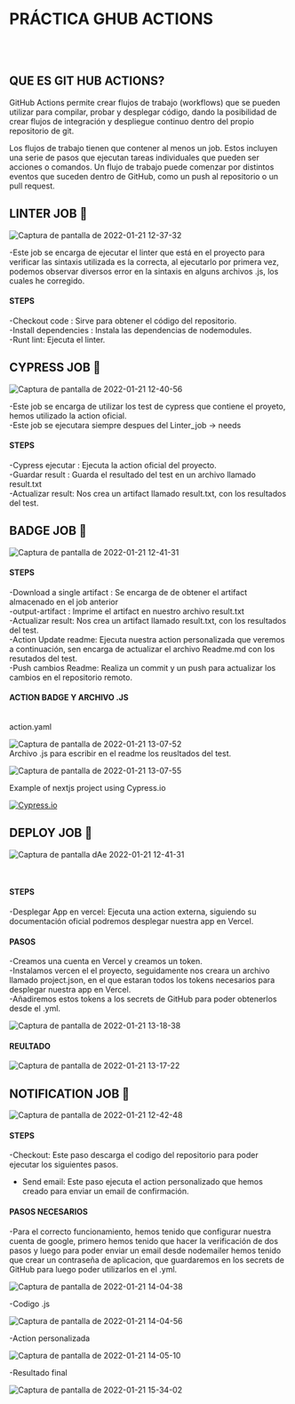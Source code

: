 


# PRÁCTICA GHUB ACTIONS

<br>

<br>

## QUE ES GIT HUB ACTIONS?

GitHub Actions permite crear flujos de trabajo (workflows) que se pueden utilizar para compilar, probar y desplegar código, dando la posibilidad de crear flujos de integración y despliegue continuo dentro del propio repositorio de git.

Los flujos de trabajo tienen que contener al menos un job. Estos incluyen una serie de pasos que ejecutan tareas individuales que pueden ser acciones o comandos. Un flujo de trabajo puede comenzar por distintos eventos que suceden dentro de GitHub, como un push al repositorio o un pull request.




## LINTER JOB 🚀
![Captura de pantalla de 2022-01-21 12-37-32](https://user-images.githubusercontent.com/62066419/150520890-574ba131-1e20-43a0-be18-6deb3def4f6c.png)

-Este job se encarga de ejecutar el linter que está en el proyecto para verificar las sintaxis utilizada es la correcta, al ejecutarlo por primera vez, podemos observar diversos error en la sintaxis en alguns archivos .js, los cuales he corregido.

#### STEPS

-Checkout code : Sirve para obtener el código del repositorio.<br>
-Install dependencies : Instala las dependencias de nodemodules.<br>
-Runt lint: Ejecuta el linter.


## CYPRESS JOB 🚀
![Captura de pantalla de 2022-01-21 12-40-56](https://user-images.githubusercontent.com/62066419/150521600-d3f1b3ff-ee25-40d9-a2ad-394a4acc09a5.png)

-Este job se encarga de utilizar los test de cypress que contiene el proyeto, hemos utilizado la action oficial.<br>
-Este job se ejecutara siempre despues del Linter_job -> needs

#### STEPS

-Cypress ejecutar : Ejecuta la action oficial del proyecto.<br>
-Guardar result : Guarda el resultado del test en un archivo llamado result.txt<br>
-Actualizar result: Nos crea un artifact llamado result.txt, con los resultados del test.



## BADGE JOB 🚀

![Captura de pantalla de 2022-01-21 12-41-31](https://user-images.githubusercontent.com/62066419/150521641-814c7ef4-bb63-4138-ac48-e91b43b83447.png)


#### STEPS

-Download a single artifact : Se encarga de de obtener el artifact almacenado en el job anterior<br>
-output-artifact : Imprime el artifact en nuestro archivo result.txt<br>
-Actualizar result: Nos crea un artifact llamado result.txt, con los resultados del test.<br>
-Action Update readme: Ejecuta nuestra action personalizada que veremos a continuación, sen encarga de actualizar el archivo Readme.md con los resutados del test.<br>
-Push cambios Readme: Realiza un commit y un push para actualizar los cambios en el repositorio remoto.

#### ACTION BADGE Y ARCHIVO .JS
<br>
action.yaml

![Captura de pantalla de 2022-01-21 13-07-52](https://user-images.githubusercontent.com/62066419/150524752-95d2c900-3e21-4f2f-ae0c-6178b7ce0a2a.png)
<br>
Archivo .js para escribir en el readme los reusltados del test.

![Captura de pantalla de 2022-01-21 13-07-55](https://user-images.githubusercontent.com/62066419/150524766-71d11c7b-9ff3-4a82-ba7b-6a6d8b6f0678.png)



Example of nextjs project using Cypress.io

<!---Start place for the badge -->
[![Cypress.io](https://img.shields.io/badge/tested%20with-Cypress-04C38E.svg)](https://www.cypress.io/)

<!---End place for the badge -->

## DEPLOY JOB 🚀

![Captura de pantalla dAe 2022-01-21 12-41-31](https://user-images.githubusercontent.com/62066419/150521657-d5ff1231-3732-4ddd-bff4-7e8adcd6e70c.png)

<br>

#### STEPS

-Desplegar App en vercel: Ejecuta una action externa, siguiendo su documentación oficial podremos desplegar nuestra app en Vercel.

#### PASOS

-Creamos una cuenta en Vercel y creamos un token.<br>
-Instalamos vercen el el proyecto, seguidamente nos creara un archivo llamado project.json, en el que estaran todos los tokens necesarios para desplegar nuestra app en Vercel.<br>
-Añadiremos estos tokens a los secrets de GitHub para poder obtenerlos desde el .yml.<br>

![Captura de pantalla de 2022-01-21 13-18-38](https://user-images.githubusercontent.com/62066419/150525988-d8689ca1-c70f-4c24-8833-1ec46cf8c0aa.png)



#### REULTADO 

![Captura de pantalla de 2022-01-21 13-17-22](https://user-images.githubusercontent.com/62066419/150525858-2c096447-e846-4b41-b20f-7a6fc6c33801.png)




## NOTIFICATION JOB 🚀

![Captura de pantalla de 2022-01-21 12-42-48](https://user-images.githubusercontent.com/62066419/150521675-849b512a-4514-42a0-9117-d83da242fc4a.png)


#### STEPS
-Checkout: Este paso descarga el codigo del repositorio para poder ejecutar los siguientes pasos.<br>
- Send email: Este paso ejecuta el action personalizado que hemos creado para enviar un email de confirmación.


#### PASOS NECESARIOS

-Para el correcto funcionamiento, hemos tenido que configurar nuestra cuenta de google, primero hemos tenido que hacer la verificación de dos pasos y luego para poder enviar un email desde nodemailer hemos tenido que crear un contraseña de aplicacion, que guardaremos en los secrets de GitHub para luego poder utilizarlos en el .yml.

![Captura de pantalla de 2022-01-21 14-04-38](https://user-images.githubusercontent.com/62066419/150544925-02078e65-93e3-4963-aa48-ee1cd4ab4259.png)



-Codigo .js

![Captura de pantalla de 2022-01-21 14-04-56](https://user-images.githubusercontent.com/62066419/150544960-50e7f18e-a14b-4dbd-9d34-41f266d8ab20.png)

-Action personalizada

![Captura de pantalla de 2022-01-21 14-05-10](https://user-images.githubusercontent.com/62066419/150544975-af0470c5-7313-440c-b28f-c04ecdb694ab.png)

-Resultado final

![Captura de pantalla de 2022-01-21 15-34-02](https://user-images.githubusercontent.com/62066419/150544989-75c40041-472f-47fb-bd38-d5fd0bb01b44.png)





